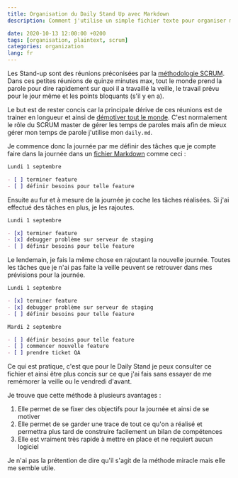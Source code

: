 ```yaml
---
title: Organisation du Daily Stand Up avec Markdown
description: Comment j'utilise un simple fichier texte pour organiser mon Daily Stand-Up

date: 2020-10-13 12:00:00 +0200
tags: [organisation, plaintext, scrum]
categories: organization
lang: fr
---
```


Les Stand-up sont des réunions préconisées par la [méthodologie SCRUM](https://en.wikipedia.org/wiki/Stand-up_meeting). Dans ces petites réunions de quinze minutes max, tout le monde prend la parole pour dire rapidement sur quoi il a travaillé la veille, le travail prévu pour le jour même et les points bloquants (s'il y en a).

Le but est de rester concis car la principale dérive de ces réunions est de trainer en longueur et ainsi de [démotiver tout le monde](https://www.usehaystack.io/blog/we-cancelled-standups-and-let-the-team-build-heres-what-happened). C'est normalement le rôle du SCRUM master de gérer les temps de paroles mais afin de mieux gérer mon temps de parole j'utilise mon `daily.md`.

Je commence donc la journée par me définir des tâches que je compte faire dans la journée dans un [fichier Markdown](https://commonmark.org/) comme ceci :

```markdown
Lundi 1 septembre

- [ ] terminer feature
- [ ] définir besoins pour telle feature
```

Ensuite au fur et à mesure de la journée je coche les tâches réalisées. Si j'ai effectué des tâches en plus, je les rajoutes.

```markdown
Lundi 1 septembre

- [x] terminer feature
- [x] debugger problème sur serveur de staging
- [ ] définir besoins pour telle feature
```

Le lendemain, je fais la même chose en rajoutant la nouvelle journée. Toutes les tâches que je n'ai pas faite la veille peuvent se retrouver dans mes prévisions pour la journée.

```markdown
Lundi 1 septembre

- [x] terminer feature
- [x] debugger problème sur serveur de staging
- [ ] définir besoins pour telle feature

Mardi 2 septembre

- [ ] définir besoins pour telle feature
- [ ] commencer nouvelle feature
- [ ] prendre ticket QA
```

Ce qui est pratique, c'est que pour le Daily Stand je peux consulter ce fichier et ainsi être plus concis sur ce que j'ai fais sans essayer de me remémorer la veille ou le vendredi d'avant.

Je trouve que cette méthode à plusieurs avantages :

1. Elle permet de se fixer des objectifs pour la journée et ainsi de se motiver
2. Elle permet de se garder une trace de tout ce qu'on a réalisé et permettra plus tard de construire facilement un bilan de compétences
3. Elle est vraiment très rapide à mettre en place et ne requiert aucun logiciel

Je n'ai pas la prétention de dire qu'il s'agit de la méthode miracle mais elle me semble utile.
